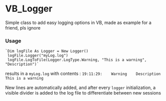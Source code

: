 # VB_Logger
Simple class to add easy logging options in VB, made as example for a friend, pls ignore

### Usage
	`Dim logFile As Logger = New Logger()
     logFile.Logger("myLog.log")
     logFile.LogToFile(Logger.LogType.Warning, "This is a warning", "Description")`

results in a `myLog.log` with contents :
	`19:11:29:    Warning    Description   This is a warning`

New lines are automatically added, and after every `logger` initialization, a visible divider is added to the log file to differentiate between new sessions
